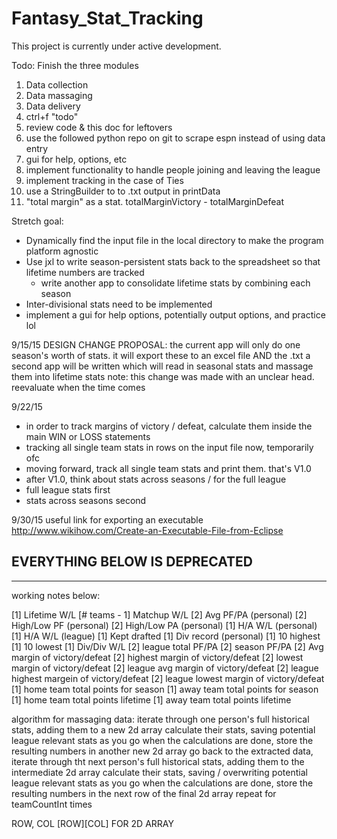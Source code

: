 # Fantasy_Stat_Tracking

This project is currently under active development. 

Todo:
Finish the three modules 
1) Data collection
2) Data massaging
3) Data delivery
4) ctrl+f "todo"
5) review code & this doc for leftovers
6) use the followed python repo on git to scrape espn instead of using data entry
7) gui for help, options, etc
8) implement functionality to handle people joining and leaving the league
9) implement tracking in the case of Ties
10) use a StringBuilder to to .txt output in printData
11) "total margin" as a stat. totalMarginVictory - totalMarginDefeat


Stretch goal:
- Dynamically find the input file in the local directory to make the program platform agnostic
- Use jxl to write season-persistent stats back to the spreadsheet so that lifetime numbers are tracked
    - write another app to consolidate lifetime stats by combining each season
- Inter-divisional stats need to be implemented
- implement a gui for help options, potentially output options, and practice lol

9/15/15
DESIGN CHANGE PROPOSAL:
the current app will only do one season's worth of stats. it will export these to an excel file AND the .txt
a second app will be written which will read in seasonal stats and massage them into lifetime stats
note: this change was made with an unclear head. reevaluate when the time comes


9/22/15
- in order to track margins of victory / defeat, calculate them inside the main WIN or LOSS statements
- tracking all single team stats in rows on the input file now, temporarily ofc
- moving forward, track all single team stats and print them. that's V1.0
- after V1.0, think about stats across seasons / for the full league
- full league stats first
- stats across seasons second

9/30/15
useful link for exporting an executable
http://www.wikihow.com/Create-an-Executable-File-from-Eclipse













EVERYTHING BELOW IS DEPRECATED
--------------------
--------------------


working notes below:

[1] 		Lifetime W/L 
[# teams - 1]	 Matchup W/L 
[2]		Avg PF/PA (personal)
[2]		High/Low PF (personal)
[2]		High/Low PA (personal)
[1]		H/A W/L (personal)
[1]		H/A W/L (league)
[1]		Kept drafted 
[1]		Div record (personal)
[1]		10 highest 
[1]		10 lowest 
[1]		Div/Div W/L 
[2]		league total PF/PA 
[2]		season PF/PA
[2]		Avg margin of victory/defeat
[2]		highest margin of victory/defeat
[2]		lowest margin of victory/defeat
[2]		league avg margin of victory/defeat
[2]		league highest margein of victory/defeat
[2]		league lowest margin of victory/defeat
[1]		home team total points for season
[1]		away team total points for season
[1]		home team total points lifetime
[1]		away team total points lifetime


algorithm for massaging data:
iterate through one person's full historical stats, adding them to a new 2d array
calculate their stats, saving potential league relevant stats as you go
when the calculations are done, store the resulting numbers in another new 2d array 
go back to the extracted data, iterate through tht next person's full historical stats, adding them to the intermediate 2d array
calculate their stats, saving / overwriting potential league relevant stats as you go
when the calculations are done, store the resulting numbers in the next row of the final 2d array
repeat for teamCountInt times


ROW, COL
[ROW][COL] FOR 2D ARRAY